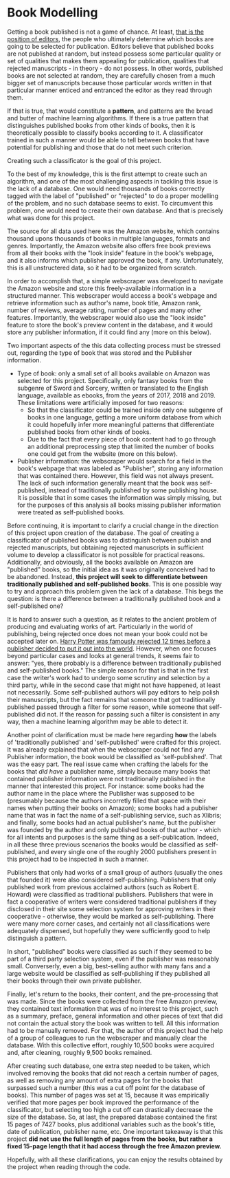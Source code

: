 # Book Modelling

Getting a book published is not a game of chance. At least, [that is the position of editors](http://www.macgregorandluedeke.com/blog/ask-agent-odds-getting-published/), the people who ultimately determine which books are going to be selected for publication. Editors believe that published books are not published at random, but instead possess some particular quality or set of qualities that makes them appealing for publication, qualities that rejected manuscripts - in theory - do not possess. In other words, published books are not selected at random, they are carefully chosen from a much bigger set of manuscripts because those particular words written in that particular manner enticed and entranced the editor as they read through them.

If that is true, that would constitute a **pattern**, and patterns are the bread and butter of machine learning algorithms. If there is a true pattern that distinguishes published books from other kinds of books, then it is theoretically possible to classify books according to it. A classificator trained in such a manner would be able to tell between books that have potential for publishing and those that do not meet such criterion.

Creating such a classificator is the goal of this project.

To the best of my knowledge, this is the first attempt to create such an algorithm, and one of the most challenging aspects in tackling this issue is the lack of a database. One would need thousands of books correctly tagged with the label of "published" or "rejected" to do a proper modelling of the problem, and no such database seems to exist. To circumvent this problem, one would need to create their own database. And that is precisely what was done for this project.

The source for all data used here was the Amazon website, which contains thousand upons thousands of books in multiple languages, formats and genres. Importantly, the Amazon website also offers free book previews from all their books with the "look inside" feature in the book's webpage, and it also informs which publisher approved the book, if any. Unfortunately, this is all unstructered data, so it had to be organized from scratch.

In order to accomplish that, a simple webscraper was developed to navigate the Amazon website and store this freely-available information in a structured manner. This webscraper would access a book's webpage and retrieve information such as author's name, book title, Amazon rank, number of reviews, average rating, number of pages and many other features. Importantly, the webscraper would also use the "look inside" feature to store the book's preview content in the database, and it would store any publisher information, if it could find any (more on this below).

Two important aspects of the this data collecting process must be stressed out, regarding the type of book that was stored and the Publisher information.

- Type of book: only a small set of all books available on Amazon was selected for this project. Specifically, only fantasy books from the subgenre of Sword and Sorcery, written or translated to the English language, available as ebooks, from the years of 2017, 2018 and 2019. These limitations were artificially imposed for two reasons:
  - So that the classificator could be trained inside only one subgenre of books in one language, getting a more uniform database from which it could hopefully infer more meaningful patterns that differentiate published books from other kinds of books.
  - Due to the fact that every piece of book content had to go through an additional preprocessing step that limited the number of books one could get from the website (more on this below).
- Publisher information: the webscraper would search for a field in the book's webpage that was labeled as "Publisher", storing any information that was contained there. However, this field was not always present. The lack of such information generally meant that the book was self-published, instead of traditionally published by some publishing house. It is possible that in some cases the information was simply missing, but for the purposes of this analysis all books missing publisher information were treated as self-published books.

Before continuing, it is important to clarify a crucial change in the direction of this project upon creation of the database. The goal of creating a classificator of published books was to distinguish between publish and rejected manuscripts, but obtaining rejected manuscripts in sufficient volume to develop a classificator is not possible for practical reasons. Additionally, and obviously, all the books available on Amazon are "published" books, so the initial idea as it was originally conceived had to be abandoned. Instead, **this project will seek to differentiate between traditionally published and self-published books**. This is one possible way to try and approach this problem given the lack of a database. This begs the question: is there a difference between a traditionally published book and a self-published one?

It is hard to answer such a question, as it relates to the ancient problem of producing and evaluating works of art. Particularly in the world of publishing, being rejected once does not mean your book could not be accepted later on. [Harry Potter was famously rejected 12 times before a publisher decided to put it out into the world](https://www.today.com/popculture/j-k-rowling-s-original-harry-potter-pitch-was-rejected-t117763). However, when one focuses beyond particular cases and looks at general trends, it seems fair to answer: "yes, there probably is a difference between traditionally published and self-published books." The simple reason for that is that in the first case the writer's work had to undergo some scrutiny and selection by a third party, while in the second case that might not have happened, at least not necessarily. Some self-published authors will pay editors to help polish their manuscripts, but the fact remains that someone that got traditionally published passed through a filter for some reason, while someone that self-published did not. If the reason for passing such a filter is consistent in any way, then a machine learning algorithm may be able to detect it.

Another point of clarification must be made here regarding **how** the labels of 'traditionally published' and 'self-published' were crafted for this project. It was already explained that when the webscraper could not find any Publisher information, the book would be classified as 'self-published'. That was the easy part. The real issue came when crafting the labels for the books that *did have* a publisher name, simply because many books that contained publisher information were not traditionally published in the manner that interested this project. For instance: some books had the author name in the place where the Publisher was supposed to be (presumably because the authors incorretly filled that space with their names when putting their books on Amazon); some books had a publisher name that was in fact the name of a self-publishing service, such as Xlibris; and finally, some books had an actual publisher's name, but the publisher was founded by the author and only published books of that author - which for all intents and purposes is the same thing as a self-publication. Indeed, in all these three previous scenarios the books would be classified as self-published, and every single one of the roughly 2000 publishers present in this project had to be inspected in such a manner.

Publishers that only had works of a small group of authors (usually the ones that founded it) were also considered self-publishing. Publishers that only published work from previous acclaimed authors (such as Robert E. Howard) were classified as traditional publishers. Publishers that were in fact a cooperative of writers were considered traditional publishers if they disclosed in their site some selection system for approving writers in their cooperative - otherwise, they would be marked as self-publishing. There were many more corner cases, and certainly not all classifications were adequately dispensed, but hopefully they were sufficiently good to help distinguish a pattern.

In short, "published" books were classified as such if they seemed to be part of a third party selection system, even if the publisher was reasonably small. Converserly, even a big, best-selling author with many fans and a large website would be classified as self-publishing if they published all their books through their own private publisher.

Finally, let's return to the books, their content, and the pre-processing that was made. Since the books were collected from the free Amazon preview, they contained text information that was of no interest to this project, such as a summary, preface, general information and other pieces of text that did not contain the actual story the book was written to tell. All this information had to be manually removed. For that, the author of this project had the help of a group of colleagues to run the webscraper and manually clear the database. With this collective effort, roughly 10,500 books were acquired and, after cleaning, roughly 9,500 books remained.

After creating such database, one extra step needed to be taken, which involved removing the books that did not reach a certain number of pages, as well as removing any amount of extra pages for the books that surpassed such a number (this was a cut off point for the database of books). This number of pages was set at 15, because it was empirically verified that more pages per book improved the performance of the classificator, but selecting too high a cut off can drastically decrease the size of the database. So, at last, the prepared database contained the first 15 pages of 7427 books, plus additional variables such as the book's title, date of publication, publisher name, etc. One important takeaway is that this project **did not use the full length of pages from the books, but rather a fixed 15-page length that it had access through the free Amazon preview.**

Hopefully, with all these clarifications, you can enjoy the results obtained by the project when reading through the code.

